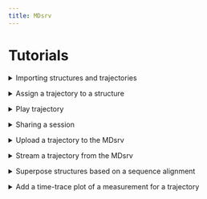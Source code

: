 ```yaml
---
title: MDsrv
---
```


# Tutorials

<a name='t-import'></a>
<details>
    <summary>Importing structures and trajectories</summary>

<p>
You can import a structure or trajectory by:<br>
<ul>
    <li>providing the files from your local machine</li>
    <ol>
    <li>Open the <i>Home</i> panel on the left-hand side.</li>
    <li>Open the <i>Open Local Files</i> menu in the <i>Home</i> panel.</li>
    <li>Select <i>Select files...</i> to choose which of the files you have stored locally to upload.</li>
        <ul>
            <li>You can import multiple files at once.</li>
            <li>If you are importing multiple files at once, that do not have the same format, the Format option should be set to Auto.</li>
            <li>If you are importing only one file at a time, or if all files have the same format, you can also specify the format of the file. However, in most cases, this is not necessary.</li>
        </ul>
    <li>Select <i>Apply</i>.</li>
    </ol>
</ul>
<center>
    <figure class='video_container'>
        <video width='75%' controls='true' allowfullscreen='true' poster='./videos/poster/import_local_files.png'>
            <source src='./videos/import_local_files.mp4' type='video/mp4'>
        </video>
    </figure>
</center>

<ul>
    <li>using one of the common public servers (like PDB)</li>
    <ol>
        <li>Open the <i>Home</i> panel on the left-hand side.</li>
        <li>Open the <i>Open Remote Structure</i> menu in the <i>Home</i> panel.</li>
        <li>Select the server you want to download the structure or trajectory from as the <i>Source</i>.</li>
        <li>Enter the <i>ID</i> of the structure or trajectory you want to import from the selected server.</li>
        <li>Select <i>Apply</i>.</li>
    </ol>
</ul>

<center>
    <figure class='video_container'>
        <video width='75%' controls='true' allowfullscreen='true' poster='./videos/poster/import_structure_id.png'>
            <source src='./videos/import_structure_id.mp4' type='video/mp4'>
        </video>
    </figure>
</center>

<ul>
    <li>using the URL of a structure or trajectory file that is publicly available on another server:</li>
    <ol>
        <li>Open the <i>Home</i> panel on the left-hand side.</li>
        <li>Open the <i>Open Remote File</i> menu in the <i>Home</i> panel.</li>
        <li>Enter the <i>URL</i> of the file.</li>
        <li>Select the correct format of the file for the <i>Format</i> parameter.</li>
        <li>Set the <i>Binary</i> parameter to On, if the file is binary.</li>
        <li>Select <i>Apply</i>.</li>
    </ol>
</ul>

<center>
    <figure class='video_container'>
        <video width='75%' controls='true' allowfullscreen='true' poster='./videos/poster/import_via_url.png'>
            <source src='./videos/import_via_url.mp4' type='video/mp4'>
        </video>
    </figure>
</center>

<b>Note</b>: When you import a trajectory file, like an xtc, you must also import a structure to which the trajectory can be matched. Otherwise you will not be able to play the trajectory. To match the trajectory to a structure, see FAQ: How can I assign a trajectory to a structure?

</p>
</details>

<a name='t-assign-traj'></a>
<details>
    <summary>Assign a trajectory to a structure</summary>

<p>

To match a trajectory to a structure, you must first import both (<a href="#t-import">Importing structures and trajectories</a>). <br>
<ol>
    <li>Open the <i>Home</i> panel on the left-hand side.</li>
    <li>Open the <i>Assign Trajectory</i> menu in the <i>Home</i> panel.</li>
    <li>Select the structure and trajectory you want to match:</li>
    <ul>
        <li><i>Model</i>: the structure to which the trajectory should be matched</li>
        <li><i>Coordinates</i>: the trajectory you want to match to the structure</li>
    </ul>
    <li>Select <i>Apply</i>.</li>
</ol>

<center>
    <figure class='video_container'>
        <video width='75%' controls='true' allowfullscreen='true' poster='./videos/poster/assign_trajectory_to_structure.png'>
            <source src='./videos/assign_trajectory_to_structure.mp4' type='video/mp4'>
        </video>
    </figure>
</center>

</p>
</details>

<a name='t-play'></a>
<details>
    <summary>Play trajectory</summary>

<p>

You first need to import your trajectory (<a href="#t-import">Importing structures and trajectories</a>).<br>
After you imported your trajectory, a play button will appear in the top left corner of the white canvas where the structure is displayed.<br><br>

In case you provided the coordinate file of the trajectory yourself, you must first match it with a structure (<a href="#t-assign-traj">Assign a trajectory to a structure</a>).<br><br>
After matching the trajectory, you need to clean up the visualization:<br>
<ol>
    <li>Open the <i>State Tree</i> panel on the left-hand side.</li>
    <li>Toggle the visibility for the two imported files (same name as the original files).</li>
</ol>
Now only the matched result is visible in the representation.<br>

<center>
    <figure class='video_container'>
        <video width='75%' controls='true' allowfullscreen='true' poster='./videos/poster/play_trajectory.png'>
            <source src='./videos/play_trajectory.mp4' type='video/mp4'>
        </video>
    </figure>
</center>

</p>
</details>

<a name='t-share-session'></a>
<details>
    <summary>Sharing a session</summary>

<p><div markdown="1">

You can share your your in two ways:

- Through our server:
    1. Import the structures and trajectories you want to share
        See Tutorials
        - <a href="#t-import">Importing structures and trajectories</a>
        - <a href="#t-assign-traj">Assign a trajectory to a structure</a>
    2. Prepare your session as desired.
    3. Open the <i>Remote Session</i> menu in the <i>Extensions</i> panel at the bottom.
    4. Name your session.
        - Optional: Enter a description by opening the <i>Options</i> area.
        - Optional: Change the server address.
    5. Select the <i>Upload</i> button.
    6. To share your session with others, right-click your session to open it in a new tab with its URL.
    7. Share this URL.

<center>
    <figure class='video_container'>
        <video width='75%' controls='true' allowfullscreen='true' poster='./videos/poster/share_session_our_server.png'>
            <source src='./videos/share_session.mp4' type='video/mp4'>
        </video>
    </figure>
</center>

- Setting up your own MDsrv, see <a href="install.html#install">How do I install a MDsrv server on my machine (Setting up your own server and viewer)?</a>.

</div></p></details>

<a name='t-upload-traj'></a>
<details>
    <summary>Upload a trajectory to the MDsrv</summary>

<p>

The trajectory you want to store on our server must be publicly available on another server.<br>
<ol>
    <li>Open the <i>Extensions</i> panel at the bottom.</li>
    <li>Open the <i>Add Trajectory to Stream Server</i> menu.</li>
    <li>Optionally, if you want to upload the trajectory to another MDsrv instance, adjust the <i>Server</i> parameter accordingly.</li>
    <li>Enter the <i>URL</i> of the trajectory file.</li>
    <li>Name the trajectory. (If there is already a trajectory with the same name, a message will appear in the <i>Log</i> panel. Please change the name.)</li>
    <li>Add a more detailed description for your trajectory.</li>
    <li>Select the <i>Upload Trajectory to Server</i> button.</li>
    <li>When the trajectory is successfully uploaded, a message appears in the <i>Log</i> panel.</li>
    <li>To visualize the uploaded trajectory, see the Tutorial <a href="#t-stream-traj">Stream a trajectory from the MDsrv</a>).</li>
</ol>
Currently, only trajectories in the XTC format can be uploaded.

<center>
    <figure class='video_container'>
        <video width='75%' controls='true' allowfullscreen='true' poster='./videos/poster/upload_trajectory_server.png'>
            <source src='./videos/upload_trajectory_server.mp4' type='video/mp4'>
        </video>
    </figure>
</center>

</p>
</details>

<a name='t-stream-traj'></a>
<details>
    <summary>Stream a trajectory from the MDsrv</summary>

<p>
<div markdown="1">

1. Open the _Extensions_ panel at the bottom.
2. Open the _Match Trajectory Stream_ menu.
3. Enter the _Server URL_ where the trajectory is stored (Must be an MDsrv instance).
4. Import the structure corresponding to the trajectory (see Tutorial <a href="#t-import">Importing structures and trajectories</a>).
5. Select this structure via the _Model_ parameter.
6. Select the trajectory you want to stream via the _Trajectory_ parameter.
7. Select _Add Stream Trajectory_.
8. You can now play your trajectory.

<center>
    <figure class='video_container'>
        <video width='75%' controls='true' allowfullscreen='true' poster='./videos/poster/match_stream_trajectory.png'>
            <source src='./videos/match_trajectory_stream.mp4' type='video/mp4'>
        </video>
    </figure>
</center>

</div>
</p>
</details>

<a name='t-alignment'></a>
<details>
    <summary>Superpose structures based on a sequence alignment</summary>

<p>
<div markdown="1">

1. Import a Clustal alignment (_.aln_) using the _Open Local Files_ menu.
2. Import the structures corresponding to the sequences in the alignment.
3. Match the sequences of the alignment with the structures using the _Match Sequence Alignment_ menu in the _Extension_ panel at the bottom.
    - For each sequence in the alignment, you must specify which sequence of the structure should be matched to it.
    - Each sequence needs its own structure.
    - Match the following parameters for each sequence in the alignment:
        - _Structure_
        - _Entity_
        - _Chain_
        - _Instance_ (if available)
4. Select the _Apply Matching_ button.
    - If the structures are correctly matched, they will be superposed according to the alignment.
    - If the matching is not correct, it is indicated which sequences of the alignment were not matched correctly in the _Log_ at the bottom.

<center>
    <figure class='video_container'>
        <video width='75%' controls='true' allowfullscreen='true' poster='./videos/poster/alignment.png'>
            <source src='./videos/alignment.mp4' type='video/mp4'>
        </video>
    </figure>
</center>

</div>
</p>
</details>

<a name='t-plot'></a>
<details>
    <summary>Add a time-trace plot of a measurement for a trajectory</summary>

<p>
<div markdown="1">

1. Import the trajectory you want to calculate the measurement for.
    See Tutorials
    - <a href="#t-import">Importoing structures and trajectories</a>
    - <a href="#t-assign-traj">Assign a trajectory to a structure</a>
2. Clean up the visualization by toggling the visibility for the importet files in the _State Tree_ panel on the left side.
3. Open the _Structure Tools_ panel on the right side.
4. Open the _Measurements_ menu in the _Structure Tools_ panel.
5. Select the _Add_ button in the _Measurements_ menu.
6. Activate the selection mode by clicking the last button of the buttons on the right side of the white canvas where the structure is displayed (_Toggle Selection Mode_).
7. An additional menu appears at the top of the white canvas.
8. Select the button labeled _Residue_ to change the granularity of the selection.
9. Select the desired elements to add a measurement (two for distance, three for angle, four for area angle). The selected elements will be displayed in a list in the _Measurements_ menu on the right side.
10. Select the desired measurement in the _Measurements_ menu to add it. 
11. Click the _Toggle Selection Mode_ button again, to exit the selection mode.
12. Open the _Extensions_ panel at the bottom.
13. Open the _Time-trace Plot_ menu.
14. Select the measurement you just added to display its plot throughout the trajectory.

There are various interaction possible:
- Skipping to a specific frame by clicking on the value
- Sorting the values by frame, ascending, and descending
- Filtering the values
- Switching the display to RMSD for the whole model
    - Instead of a filter, it is now possible to change he comparison frame for the RMSD

<center>
    <figure class='video_container'>
        <video width='75%' controls='true' allowfullscreen='true' poster='./videos/poster/plot.png'>
            <source src='./videos/plot.mp4' type='video/mp4'>
        </video>
    </figure>
</center>

</div>
</p>
</details>
